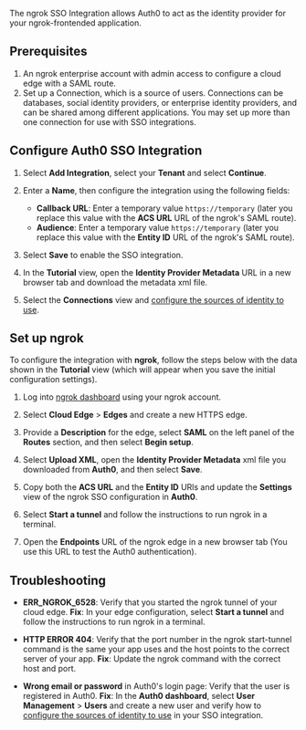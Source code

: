 The ngrok SSO Integration allows Auth0 to act as the identity provider for your ngrok-frontended application.

## Prerequisites

1. An ngrok enterprise account with admin access to configure a cloud edge with a SAML route.
1. Set up a Connection, which is a source of users. Connections can be databases, social identity providers, or enterprise identity providers, and can be shared among different applications. You may set up more than one connection for use with SSO integrations.


## Configure Auth0 SSO Integration

1. Select **Add Integration**, select your **Tenant** and select **Continue**.

1. Enter a **Name**, then configure the integration using the following fields:
   * **Callback URL**: Enter a temporary value `https://temporary` (later you replace this value with the **ACS URL** URL of the ngrok's SAML route).
   * **Audience**: Enter a temporary value `https://temporary` (later you replace this value with the **Entity ID** URL of the ngrok's SAML route).
1. Select **Save** to enable the SSO integration.

1. In the **Tutorial** view, open the **Identity Provider Metadata** URL in a new browser tab and download the metadata xml file.

1. Select the **Connections** view and [configure the sources of identity to use](https://auth0.com/docs/get-started/applications/update-application-connections).


## Set up ngrok

To configure the integration with **ngrok**, follow the steps below with the data shown in the **Tutorial** view (which will appear when you save the initial configuration settings).

1. Log into [ngrok dashboard](https://dashboard.ngrok.com/) using your ngrok account.

1. Select **Cloud Edge** > **Edges** and create a new HTTPS edge.

1. Provide a **Description** for the edge, select **SAML** on the left panel of the **Routes** section, and then select **Begin setup**.

1. Select **Upload XML**, open the **Identity Provider Metadata** xml file you downloaded from **Auth0**, and then select **Save**.

1. Copy both the **ACS URL** and the **Entity ID** URls and update the **Settings** view of the ngrok SSO configuration in **Auth0**.

1. Select **Start a tunnel** and follow the instructions to run ngrok in a terminal.

1. Open the **Endpoints** URL of the ngrok edge in a new browser tab (You use this URL to test the Auth0 authentication).


## Troubleshooting

* **ERR_NGROK_6528**: Verify that you started the ngrok tunnel of your cloud edge.
   **Fix**: In your edge configuration, select **Start a tunnel** and follow the instructions to run ngrok in a terminal.

* **HTTP ERROR 404**: Verify that the port number in the ngrok start-tunnel command is the same your app uses and the host points to the correct server of your app.
   **Fix**: Update the ngrok command with the correct host and port.

* **Wrong email or password** in Auth0's login page: Verify that the user is registered in Auth0.
   **Fix**: In the **Auth0 dashboard**, select **User Management** > **Users** and create a new user and verify how to [configure the sources of identity to use](https://auth0.com/docs/get-started/applications/update-application-connections) in your SSO integration.